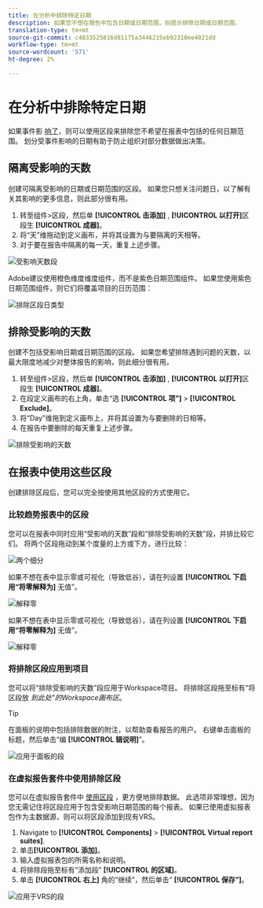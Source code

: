 ```yaml
---
title: 在分析中排除特定日期
description: 如果您不想在报告中包含日期或日期范围，则提示排除日期或日期范围。
translation-type: tm+mt
source-git-commit: c4833525816d81175a3446215eb92310ee4021dd
workflow-type: tm+mt
source-wordcount: '571'
ht-degree: 2%

---
```



# 在分析中排除特定日期

如果事件影 [响了](overview.md)，则可以使用区段来排除您不希望在报表中包括的任何日期范围。 划分受事件影响的日期有助于防止组织对部分数据做出决策。

## 隔离受影响的天数

创建可隔离受影响的日期或日期范围的区段。 如果您只想关注问题日，以了解有关其影响的更多信息，则此部分很有用。

1. 转至组件>区段，然后单 **[!UICONTROL 击添加]** , **[!UICONTROL 以打开]**&#x200B;区段生 **[!UICONTROL 成器]**。
2. 将“天”维拖动到定义画布，并将其设置为与要隔离的天相等。
3. 对于要在报告中隔离的每一天，重复上述步骤。

![受影响天数段](assets/affected_days.jpg)

Adobe建议使用橙色维度维度组件，而不是紫色日期范围组件。 如果您使用紫色日期范围组件，则它们将覆盖项目的日历范围：

![排除区段日类型](assets/exclude_segment_day_type.jpg)

## 排除受影响的天数

创建不包括受影响日期或日期范围的区段。 如果您希望排除遇到问题的天数，以最大限度地减少对整体报告的影响，则此细分很有用。

1. 转至组件>区段，然后单 **[!UICONTROL 击添加]** , **[!UICONTROL 以打开]**&#x200B;区段生 **[!UICONTROL 成器]**。
2. 在段定义画布的右上角，单击“选 **[!UICONTROL 项”]** > **[!UICONTROL Exclude]**。
3. 将“Day”维拖到定义画布上，并将其设置为与要删除的日相等。
4. 在报告中要删除的每天重复上述步骤。

![排除受影响的天数](assets/exclude_affected_days.jpg)

## 在报表中使用这些区段

创建排除区段后，您可以完全按使用其他区段的方式使用它。

### 比较趋势报表中的区段

您可以在报表中同时应用“受影响的天数”段和“排除受影响的天数”段，并排比较它们。 将两个区段拖动到某个度量的上方或下方，进行比较：

![两个细分](assets/affected_and_exclude.png)

如果不想在表中显示零或可视化（导致低谷），请在列设置 **[!UICONTROL 下启用“将零解释为]** 无值”。

![解释零](assets/interpret_zero.png)

如果不想在表中显示零或可视化（导致低谷），请在列设置 **[!UICONTROL 下启用“将零解释为]** 无值”。

![解释零](assets/interpret_zero.png)

### 将排除区段应用到项目

您可以将“排除受影响的天数”段应用于Workspace项目。 将排除区段拖至标有“将区段放 *到此处”的Workspace画布区*。

>[!TIP]
>
>在面板的说明中包括排除数据的附注，以帮助查看报告的用户。 右键单击面板的标题，然后单击“编 **[!UICONTROL 辑说明]**”。

![应用于面板的段](assets/exclude_segment_panel.jpg)

### 在虚拟报告套件中使用排除区段

您可以在虚拟报告套件中 [使用区段](/help/components/vrs/vrs-about.md) ，更方便地排除数据。 此选项非常理想，因为您无需记住将区段应用于包含受影响日期范围的每个报表。 如果已使用虚拟报表包作为主数据源，则可以将区段添加到现有VRS。

1. Navigate to **[!UICONTROL Components]** > **[!UICONTROL Virtual report suites]**.
2. 单击&#x200B;**[!UICONTROL 添加]**。
3. 输入虚拟报表包的所需名称和说明。
4. 将排除段拖至标有“添加段” **[!UICONTROL 的区域]**。
5. 单击 **[!UICONTROL 右上]** 角的“继续”，然后单击“ **[!UICONTROL 保存”]**。

![应用于VRS的段](assets/exclude_segment_vrs.png)
